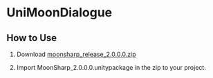 # UniMoonDialogue



## How to Use

1. Download [moonsharp_release_2.0.0.0.zip](https://github.com/moonsharp-devs/moonsharp/releases/tag/v2.0.0.0)

2. Import MoonSharp_2.0.0.0.unitypackage in the zip to your project.

